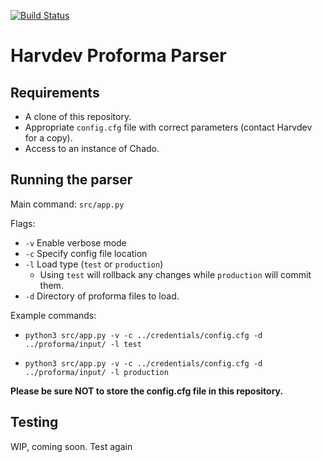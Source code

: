 [![Build Status](https://travis-ci.com/FlyBase/harvdev-proforma-parser.svg?token=7Nvc5gEdzuNraK13EL3s&branch=develop)](https://travis-ci.com/FlyBase/harvdev-proforma-parser)

# Harvdev Proforma Parser

## Requirements
- A clone of this repository.
- Appropriate `config.cfg` file with correct parameters (contact Harvdev for a copy).
- Access to an instance of Chado.

## Running the parser

Main command: `src/app.py`

Flags:
- `-v` Enable verbose mode
- `-c` Specify config file location
- `-l` Load type (`test` or `production`)
  -  Using `test` will rollback any changes while `production` will commit them.
- `-d` Directory of proforma files to load.

Example commands:

- `python3 src/app.py -v -c ../credentials/config.cfg -d ../proforma/input/ -l test`

- `python3 src/app.py -v -c ../credentials/config.cfg -d ../proforma/input/ -l production`

**Please be sure NOT to store the config.cfg file in this repository.**

## Testing

WIP, coming soon. Test again  
